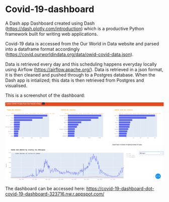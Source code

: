 # Covid-19-dashboard
A Dash app Dashboard created using Dash (https://dash.plotly.com/introduction) which is a productive Python framework built for writing web applications.

Covid-19 data is accessed from the Our World in Data website and parsed into a dataframe format accordingly (https://covid.ourworldindata.org/data/owid-covid-data.json).

Data is retrieved every day and this scheduling happens everyday locally using Airflow (https://airflow.apache.org/). Data is retrieved in a json format, it is then cleaned and pushed through to a Postgres database. When the Dash app is intialized; this data is then retrieved from Postgres and visualised.

This is a screenshot of the dashboard:

![COVID-19 GDS Dashboard](https://github.com/anisengupta/Covid-19-dashboard/blob/ani/images/covid_19_dash_app.png?raw=true)

The dashboard can be accessed here: https://covid-19-dashboard-dot-covid-19-dashboard-323716.nw.r.appspot.com/

